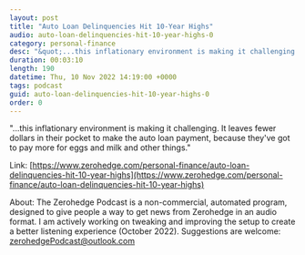 ```yaml
---
layout: post
title: "Auto Loan Delinquencies Hit 10-Year Highs"
audio: auto-loan-delinquencies-hit-10-year-highs-0
category: personal-finance
desc: "&quot;...this inflationary environment is making it challenging. It leaves fewer dollars in their pocket to make the auto loan payment, because they've got to pay more for eggs and milk and other things.&quot;"
duration: 00:03:10
length: 190
datetime: Thu, 10 Nov 2022 14:19:00 +0000
tags: podcast
guid: auto-loan-delinquencies-hit-10-year-highs-0
order: 0
---
```

&quot;...this inflationary environment is making it challenging. It leaves fewer dollars in their pocket to make the auto loan payment, because they've got to pay more for eggs and milk and other things.&quot;

Link: [https://www.zerohedge.com/personal-finance/auto-loan-delinquencies-hit-10-year-highs](https://www.zerohedge.com/personal-finance/auto-loan-delinquencies-hit-10-year-highs)

About: The Zerohedge Podcast is a non-commercial, automated program, designed to give people a way to get news from Zerohedge in an audio format.  I am actively working on tweaking and improving the setup to create a better listening experience (October 2022).  Suggestions are welcome: [zerohedgePodcast@outlook.com](mailto:zerohedgePodcast@outlook.com)